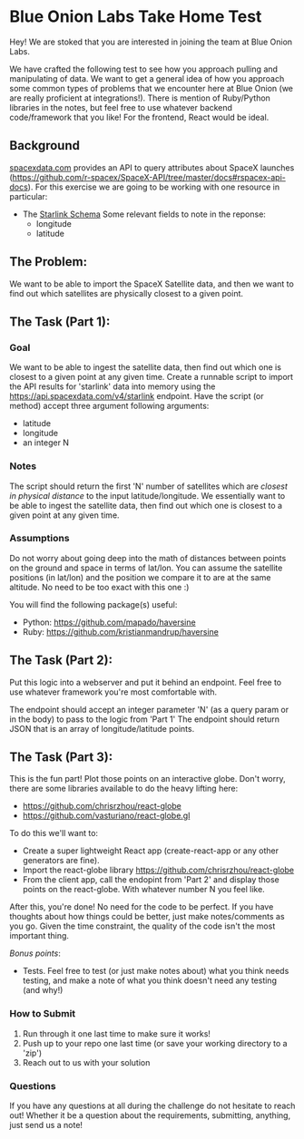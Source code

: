 # Blue Onion Labs Take Home Test

Hey! We are stoked that you are interested in joining the team at Blue Onion Labs.

We have crafted the following test to see how you approach pulling and manipulating of data. We want to get a general idea of how you approach some common types of problems that we encounter here at Blue Onion (we are really proficient at integrations!). There is mention of Ruby/Python libraries in the notes, but feel free to use whatever backend code/framework that you like! For the frontend, React would be ideal.

## Background
[spacexdata.com](https://docs.spacexdata.com/) provides an API to query attributes about SpaceX launches (https://github.com/r-spacex/SpaceX-API/tree/master/docs#rspacex-api-docs). For this exercise we are going to be working with one resource in particular:
- The [Starlink Schema](https://github.com/r-spacex/SpaceX-API/blob/master/docs/starlink/v4/schema.md)
  Some relevant fields to note in the reponse:
    - longitude
    - latitude

## The Problem:
We want to be able to import the SpaceX Satellite data, and then we want to find out which satellites are physically closest to a given point.

## The Task (Part 1):
### Goal
We want to be able to ingest the satellite data, then find out which one is closest to a given point at any given time. Create a runnable script to import the API results for 'starlink' data into memory using the https://api.spacexdata.com/v4/starlink endpoint. Have the script (or method) accept three argument following arguments:
- latitude
- longitude
- an integer N

### Notes

The script should return the first 'N' number of satellites which are *closest in physical distance* to the input latitude/longitude. We essentially want to be able to ingest the satellite data, then find out which one is closest to a given point at any given time. 

### Assumptions
Do not worry about going deep into the math of distances between points on the ground and space in terms of lat/lon. You can assume the satellite positions (in lat/lon) and the position we compare it to are at the same altitude. No need to be too exact with this one :)

You will find the following package(s) useful:
    
  - Python: https://github.com/mapado/haversine
  - Ruby: https://github.com/kristianmandrup/haversine

## The Task (Part 2):
Put this logic into a webserver and put it behind an endpoint. Feel free to use whatever framework you're most comfortable with.

The endpoint should accept an integer parameter 'N' (as a query param or in the body) to pass to the logic from 'Part 1'
The endpoint should return JSON that is an array of longitude/latitude points.

## The Task (Part 3):
This is the fun part! Plot those points on an interactive globe. Don't worry, there are some libraries available to do the heavy lifting here:
  - https://github.com/chrisrzhou/react-globe
  - https://github.com/vasturiano/react-globe.gl

To do this we'll want to:
  - Create a super lightweight React app (create-react-app or any other generators are fine).
  - Import the react-globe library https://github.com/chrisrzhou/react-globe
  - From the client app, call the endopint from 'Part 2' and display those points on the react-globe. With whatever number N you feel like.

After this, you're done! No need for the code to be perfect. If you have thoughts about how things could be better, just make notes/comments as you go. Given the time constraint, the quality of the code isn't the most important thing.

*Bonus points*:
- Tests. Feel free to test (or just make notes about) what you think needs testing, and make a note of what you think doesn't need any testing (and why!)

### How to Submit

1. Run through it one last time to make sure it works!
2. Push up to your repo one last time (or save your working directory to a 'zip')
3. Reach out to us with your solution

### Questions

If you have any questions at all during the challenge do not hesitate to reach out! Whether it be a question about the requirements, submitting, anything, just send us a note!
